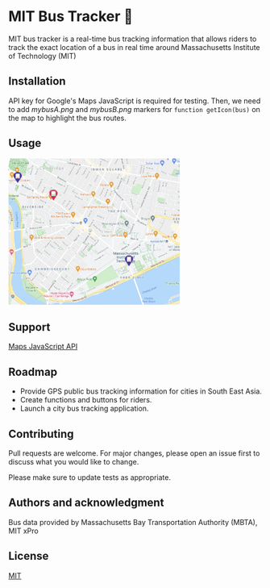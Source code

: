 # MIT Bus Tracker 🚌

MIT bus tracker is a real-time bus tracking information that allows riders to track the exact location of a bus in real time around Massachusetts Institute of Technology (MIT)

## Installation
API key for Google's Maps JavaScript is required for testing. Then, we need to add *mybusA.png* and *mybusB.png* markers for `function getIcon(bus)` on the map to highlight the bus routes.

## Usage 
<img src = 'example.png' width="340" height="290"> 

## Support
[Maps JavaScript API](https://developers.google.com/maps/support/?hl=en_G)

## Roadmap
- Provide GPS public bus tracking information for cities in South East Asia.
- Create functions and buttons for riders.
- Launch a city bus tracking application.

## Contributing
Pull requests are welcome. For major changes, please open an issue first to discuss what you would like to change.

Please make sure to update tests as appropriate.

## Authors and acknowledgment
Bus data provided by Massachusetts Bay Transportation Authority (MBTA),
MIT xPro

## License
[MIT](https://github.com/anyapages/bus-tracker/blob/main/LICENSE)

